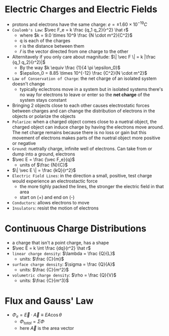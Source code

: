 # Electric Charges and Electric Fields
- protons and electrons have the same charge: $e = \pm 1.60 \times 10^{-19} C$
- `Coulomb's Law`: $\vec F_e = k \frac {q_1 q_2}{r^2} \hat r$
    - where $k = 9.0 \times 10^9 \frac {N \cdot m^2}{C^2}$
    - q is each of the charges
    - r is the distance between them
    - $\hat r$ is the vector directed from one charge to the other
- Alternitavely if you only care about magnitude: $\| \vec F \| = k |\frac {q_1 q_2}{r^2}|$
    - By the way $k \equiv \frac {1}{4 \pi \epsilon_0}$
    - $\epsilon_0 = 8.85 \times 10^{-12} \frac {C^2}{N \cdot m^2}$
- `Law of Conservation of Charge`: the net charge of an isolated system doesn't change
    - typically eclectrons move in a system but in isolated systems there's no way for electrons to leave or enter so the **net charge** of the system stays constant
- Bringing 2 objects close to each other causes electrostatic forces between charges and can change the distribution of electrons in the objects or polarize the objects
- `Polarize`: when a charged object comes close to a nuetral object, the charged object can induce charge by having the electrons move around. The net charge remains because there is no loss or gain but this movement of electrons makes parts of the nuetral object more positive or negative
- `Ground`: nuetrally charge, infinite well of electrons. Can take from or dump into a ground, electrons
- $\vec E = \frac {\vec F_e}{q}$
    - units of $\frac {N}{C}$
- $\| \vec E \| = \frac {kQ}{r^2}$
- `Electric Field Lines`: in the direction a small, positive, test charge would experience an electrostactic force
    - the more tighly packed the lines, the stronger the electric field in that area
    - start on (+) and end on (-)
- `Conductors`: allows electrons to move
- `Insulators`: resist the motion of electrons

# Continuous Charge Distributions
- a charge that isn't a point charge, has a shape
- $\vec E = k \int \frac {dq}{r^2} \hat r$
- `linear charge density`: $\lambda = \frac {Q}{L}$
    - units: $\frac {C}{m}$
- `surface charge density`: $\sigma = \frac {Q}{A}$
    - units: $\frac {C}{m^2}$
- `volumetric charge density`: $\rho = \frac {Q}{V}$
    - units: $\frac {C}{m^3}$

# Flux and Gauss' Law
- $\Phi_e = \vec E \cdot \vec A \equiv EA \cos \theta$
    - $\Phi_{total} = \Sigma \Phi$
    - here $\vec A$ is the area vector
